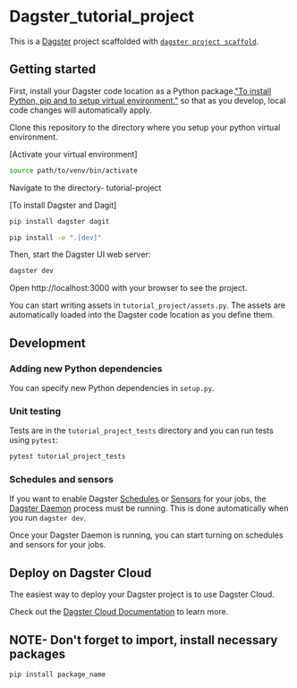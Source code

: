 # Dagster_tutorial_project

This is a [Dagster](https://dagster.io/) project scaffolded with [`dagster project scaffold`](https://docs.dagster.io/tutorial).

## Getting started

First, install your Dagster code location as a Python package.["To install Python, pip and to setup virtual environment."](https://packaging.python.org/en/latest/guides/installing-using-pip-and-virtual-environments/) so that as you develop, local code changes will automatically apply.

Clone this repository to the directory where you setup your python virtual environment.

[Activate your virtual environment]
```bash
source path/to/venv/bin/activate
```

Navigate to the directory- tutorial-project

[To install Dagster and Dagit]
```bash
pip install dagster dagit
```

```bash
pip install -e ".[dev]"
```

Then, start the Dagster UI web server:

```bash
dagster dev
```

Open http://localhost:3000 with your browser to see the project.

You can start writing assets in `tutorial_project/assets.py`. The assets are automatically loaded into the Dagster code location as you define them.

## Development


### Adding new Python dependencies

You can specify new Python dependencies in `setup.py`.

### Unit testing

Tests are in the `tutorial_project_tests` directory and you can run tests using `pytest`:

```bash
pytest tutorial_project_tests
```

### Schedules and sensors

If you want to enable Dagster [Schedules](https://docs.dagster.io/concepts/partitions-schedules-sensors/schedules) or [Sensors](https://docs.dagster.io/concepts/partitions-schedules-sensors/sensors) for your jobs, the [Dagster Daemon](https://docs.dagster.io/deployment/dagster-daemon) process must be running. This is done automatically when you run `dagster dev`.

Once your Dagster Daemon is running, you can start turning on schedules and sensors for your jobs.

## Deploy on Dagster Cloud

The easiest way to deploy your Dagster project is to use Dagster Cloud.

Check out the [Dagster Cloud Documentation](https://docs.dagster.cloud) to learn more.

## NOTE- Don't forget to import, install necessary packages 
```bash
pip install package_name
```
